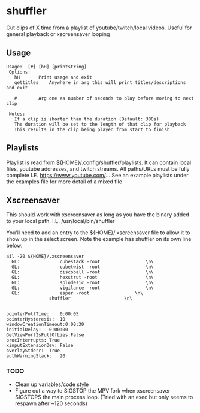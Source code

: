 # shuffler
Cut clips of X time from a playlist of youtube/twitch/local videos. Useful for general playback or xscreensaver looping

## Usage
```
Usage:  [#] [hH] [printstring]
 Options:
   hH		Print usage and exit
   gettitles	Anywhere in arg this will print titles/descriptions and exit
 
   #		Arg one as number of seconds to play before moving to next clip

 Notes:
   If a clip is shorter than the duration (Default: 300s)
   The duration will be set to the length of that clip for playback
   This results in the clip being played from start to finish
```

## Playlists
Playlist is read from ${HOME}/.config/shuffler/playlists.
It can contain local files, youtube addresses, and twitch streams.
All paths/URLs must be fully complete I.E. https://www.youtube.com/...
See an example playlists under the examples file for more detail of a mixed file

## Xscreensaver
This should work with xscreensaver as long as you have the binary added to your local path.
I.E. /usr/local/bin/shuffler

You'll need to add an entry to the ${HOME}/.xscreensaver file to allow it to show up in the select screen.
Note the example has shuffler on its own line below.
```
ail -20 ${HOME}/.xscreensaver 
  GL: 				cubestack -root				    \n\
  GL: 				cubetwist -root				    \n\
  GL: 				discoball -root				    \n\
  GL: 				hexstrut -root				    \n\
  GL: 				splodesic -root				    \n\
  GL: 				vigilance -root				    \n\
  GL: 				esper -root				    \n\
				shuffler				    \n\


pointerPollTime:    0:00:05
pointerHysteresis:  10
windowCreationTimeout:0:00:30
initialDelay:	0:00:00
GetViewPortIsFullOfLies:False
procInterrupts:	True
xinputExtensionDev: False
overlayStderr:	True
authWarningSlack:   20
```

### TODO 
* Clean up variables/code style
* Figure out a way to SIGSTOP the MPV fork when xscreensaver SIGSTOPS the main process loop. (Tried with an exec but only seems to respawn after ~120 seconds)
